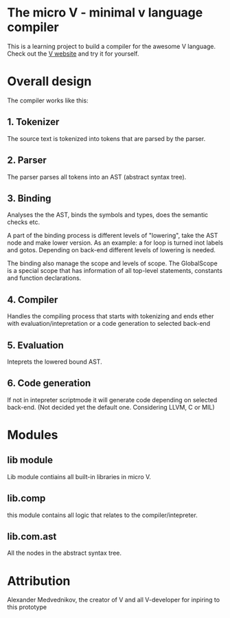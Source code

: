 # The micro V - minimal v language compiler
This is a learning project to build a compiler for the awesome V language. Check out the [V website](https://vlang.io) and try it for yourself.


# Overall design
The compiler works like this:
## 1. Tokenizer
The source text is tokenized into tokens that are parsed by the parser. 

## 2. Parser
The parser parses all tokens into an AST (abstract syntax tree). 

## 3. Binding
Analyses the the AST, binds the symbols and types, does the semantic checks etc.

A part of the binding process is different levels of "lowering", take the AST node and make lower version. As an example: a for loop is turned inot labels and gotos. Depending on back-end different levels of lowering is needed.

The binding also manage the scope and levels of scope. The GlobalScope is a special scope that has information of all top-level statements, constants and function declarations. 

## 4. Compiler
Handles the compiling process that starts with tokenizing and ends ether with evaluation/intepretation or a code generation to selected back-end

## 5. Evaluation
Inteprets the lowered bound AST. 

## 6. Code generation
If not in intepreter scriptmode it will generate code depending on selected back-end. (Not decided yet the default one. Considering LLVM, C or MIL)

# Modules
## lib module
Lib module contiains all built-in libraries in micro V. 

## lib.comp
this module contains all logic that relates to the compiler/intepreter. 

## lib.com.ast
All the nodes in the abstract syntax tree. 

# Attribution
Alexander Medvednikov, the creator of V and all V-developer for inpiring to this prototype
